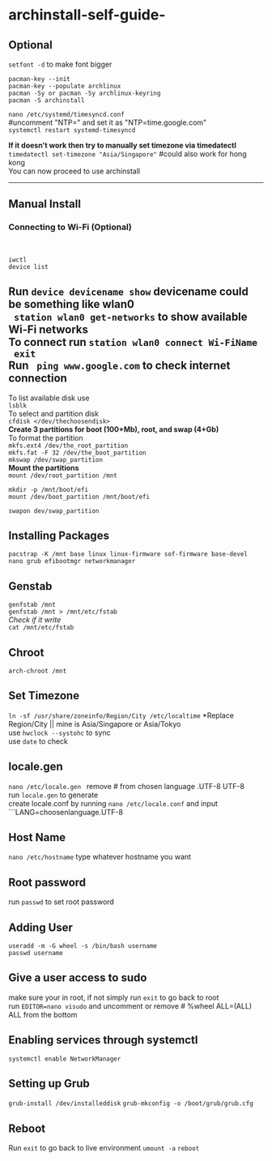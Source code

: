 # archinstall-self-guide-

## Optional
```setfont -d``` to make font bigger

```pacman-key --init```
<br>
```pacman-key --populate archlinux```
<br>
```pacman -Sy or pacman -Sy archlinux-keyring```
<br>
```pacman -S archinstall```
<br>

```nano /etc/systemd/timesyncd.conf```
<br>
#uncomment "NTP=" and set it as "NTP=time.google.com"
<br>
```systemctl restart systemd-timesyncd```
<br>


__If it doesn't work then try to manually set timezone via timedatectl__
<br>
``` timedatectl set-timezone "Asia/Singapore" ``` #could also work for hong kong
<br>
You can now proceed to use archinstall


---
## Manual Install

### Connecting to Wi-Fi (Optional)
<br>

```
iwctl
device list
```

Run ```device devicename show``` devicename could be something like wlan0 <br>
``` station wlan0 get-networks``` to show available Wi-Fi networks <br>
To connect run ```station wlan0 connect Wi-FiName``` <br>
``` exit``` <br>
Run ``` ping www.google.com``` to check internet connection
---
To list available disk use <br>
```lsblk```
<br>
To select and partition disk <br>
```cfdisk </dev/thechoosendisk> ```
<br>
**Create 3 partitions for boot (100+Mb), root, and swap (4+Gb)**
<br>
To format the partition <br>
```mkfs.ext4 /dev/the_root_partition``` <br>
```mkfs.fat -F 32 /dev/the_boot_partition``` <br>
```mkswap /dev/swap_partition```<br>
**Mount the partitions** <br>
```mount /dev/root_partition /mnt ```
```
mkdir -p /mnt/boot/efi
mount /dev/boot_partition /mnt/boot/efi
```
```swapon dev/swap_partition ```

## Installing Packages
``` pacstrap -K /mnt base linux linux-firmware sof-firmware base-devel nano grub efibootmgr networkmanager ```
<br>
## Genstab

```genfstab /mnt``` <br>
```genfstab /mnt > /mnt/etc/fstab``` <br>
*Check if it write* <br>
```cat /mnt/etc/fstab``` <br>

## Chroot

```arch-chroot /mnt ``` <br>

## Set Timezone
``` ln -sf /usr/share/zoneinfo/Region/City /etc/localtime ``` *Replace Region/City || mine is Asia/Singapore or Asia/Tokyo <br>
use ```hwclock --systohc``` to sync <br>
use ```date``` to check

## locale.gen
```nano /etc/locale.gen ``` remove # from chosen language .UTF-8 UTF-8 <br>
run ```locale.gen``` to generate <br>
create locale.conf by running ```nano /etc/locale.conf``` and input ```LANG=choosenlanguage.UTF-8 <br>

## Host Name
```nano /etc/hostname``` type whatever hostname you want 

## Root password
run ```passwd``` to set root password

## Adding User

```
useradd -m -G wheel -s /bin/bash username
passwd username
```

## Give a user access to sudo
make sure your in root, if not simply run ```exit``` to go back to root <br>
run ```EDITOR=nano visudo``` and uncomment or remove # %wheel ALL=(ALL) ALL from the bottom

## Enabling services through systemctl
```systemctl enable NetworkManager```

## Setting up Grub
```grub-install /dev/installeddisk```
```grub-mkconfig -o /boot/grub/grub.cfg```

## Reboot
Run ```exit``` to go back to live environment
```umount -a```
```reboot```
